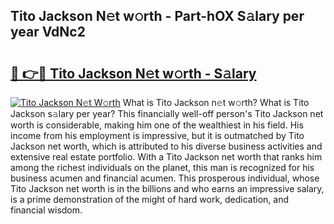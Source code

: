 ## Tito Jackson N𝚎t w𝚘rth - Part-hOX S𝚊lary per year VdNc2

# <h2><a href="http://gc4fxq.nevu.top/?p=Tito+Jackson">🔗 👉🔴 Tito Jackson N𝚎t w𝚘rth - S𝚊lary</a></h2>

[![Tito Jackson N𝚎t W𝚘rth](https://i.imgur.com/Oavwk0R.jpeg)](http://gc4fxq.nevu.top/?p=Tito+Jackson)
What is Tito Jackson n𝚎t w𝚘rth? What is Tito Jackson s𝚊lary per year?
This financially well-off person's Tito Jackson net worth is considerable, making him one of the wealthiest in his field. His income from his employment is impressive, but it is outmatched by Tito Jackson net worth, which is attributed to his diverse business activities and extensive real estate portfolio. With a Tito Jackson net worth that ranks him among the richest individuals on the planet, this man is recognized for his business acumen and financial acumen. This prosperous individual, whose Tito Jackson net worth is in the billions and who earns an impressive salary, is a prime demonstration of the might of hard work, dedication, and financial wisdom.
